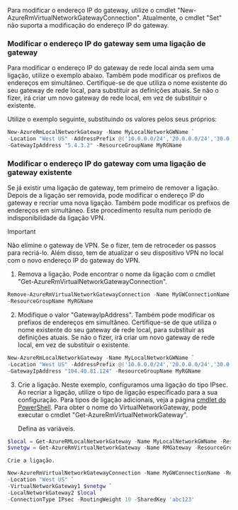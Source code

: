 Para modificar o endereço IP do gateway, utilize o cmdlet "New-AzureRmVirtualNetworkGatewayConnection". Atualmente, o cmdlet "Set" não suporta a modificação do endereço IP do gateway.

### <a name="gwipnoconnection"></a>Modificar o endereço IP do gateway sem uma ligação de gateway
Para modificar o endereço IP do gateway de rede local ainda sem uma ligação, utilize o exemplo abaixo. Também pode modificar os prefixos de endereços em simultâneo. Certifique-se de que utiliza o nome existente do seu gateway de rede local, para substituir as definições atuais. Se não o fizer, irá criar um novo gateway de rede local, em vez de substituir o existente.

Utilize o exemplo seguinte, substituindo os valores pelos seus próprios:

```powershell
New-AzureRmLocalNetworkGateway -Name MyLocalNetworkGWName `
-Location "West US" -AddressPrefix @('10.0.0.0/24','20.0.0.0/24','30.0.0.0/24') `
-GatewayIpAddress "5.4.3.2" -ResourceGroupName MyRGName
```

### <a name="gwipwithconnection"></a>Modificar o endereço IP do gateway com uma ligação de gateway existente
Se já existir uma ligação de gateway, tem primeiro de remover a ligação. Depois de a ligação ser removida, pode modificar o endereço IP do gateway e recriar uma nova ligação. Também pode modificar os prefixos de endereços em simultâneo. Este procedimento resulta num período de indisponibilidade da ligação VPN.

> [!IMPORTANT]
> Não elimine o gateway de VPN. Se o fizer, tem de retroceder os passos para recriá-lo. Além disso, tem de atualizar o seu dispositivo VPN no local com o novo endereço IP do gateway do VPN.
> 
> 

1. Remova a ligação. Pode encontrar o nome da ligação com o cmdlet "Get-AzureRmVirtualNetworkGatewayConnection".

  ```powershell
  Remove-AzureRmVirtualNetworkGatewayConnection -Name MyGWConnectionName `
  -ResourceGroupName MyRGName
  ```
2. Modifique o valor "GatewayIpAddress". Também pode modificar os prefixos de endereços em simultâneo. Certifique-se de que utiliza o nome existente do seu gateway de rede local, para substituir as definições atuais. Se não o fizer, irá criar um novo gateway de rede local, em vez de substituir o existente.

  ```powershell
  New-AzureRmLocalNetworkGateway -Name MyLocalNetworkGWName `
  -Location "West US" -AddressPrefix @('10.0.0.0/24','20.0.0.0/24','30.0.0.0/24') `
  -GatewayIpAddress "104.40.81.124" -ResourceGroupName MyRGName
  ```
3. Crie a ligação. Neste exemplo, configuramos uma ligação do tipo IPsec. Ao recriar a ligação, utilize o tipo de ligação especificado para a sua configuração. Para tipos de ligação adicionais, veja a página [cmdlet do PowerShell](https://msdn.microsoft.com/library/mt603611.aspx).  Para obter o nome do VirtualNetworkGateway, pode executar o cmdlet "Get-AzureRmVirtualNetworkGateway".
   
    Defina as variáveis.

  ```powershell
  $local = Get-AzureRMLocalNetworkGateway -Name MyLocalNetworkGWName -ResourceGroupName MyRGName `
  $vnetgw = Get-AzureRmVirtualNetworkGateway -Name RMGateway -ResourceGroupName MyRGName
  ```
   
    Crie a ligação.

  ```powershell 
  New-AzureRmVirtualNetworkGatewayConnection -Name MyGWConnectionName -ResourceGroupName MyRGName `
  -Location "West US" `
  -VirtualNetworkGateway1 $vnetgw `
  -LocalNetworkGateway2 $local `
  -ConnectionType IPsec -RoutingWeight 10 -SharedKey 'abc123'
  ```